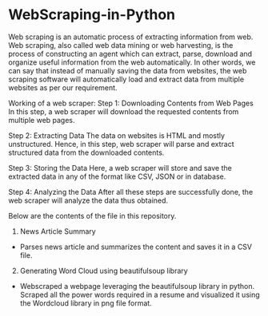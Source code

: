 # WebScraping-in-Python
Web scraping is an automatic process of extracting information from web. Web scraping, also called web data mining or web harvesting, is the process of constructing an agent which can extract, parse, download and organize useful information from the web automatically. In other words, we can say that instead of manually saving the data from websites, the web scraping software will automatically load and extract data from multiple websites as per our requirement.

Working of a web scraper:
Step 1: Downloading Contents from Web Pages
In this step, a web scraper will download the requested contents from multiple web pages.

Step 2: Extracting Data
The data on websites is HTML and mostly unstructured. Hence, in this step, web scraper will parse and extract structured data from the downloaded contents.

Step 3: Storing the Data
Here, a web scraper will store and save the extracted data in any of the format like CSV, JSON or in database.

Step 4: Analyzing the Data
After all these steps are successfully done, the web scraper will analyze the data thus obtained.

 Below are the contents of the file in this repository.
1. News Article Summary
- Parses news article and summarizes the content and saves it in a CSV file.

2. Generating Word Cloud using beautifulsoup library
- Webscraped a webpage leveraging the beautifulsoup library in python. Scraped all the power words required in a resume and visualized it using the Wordcloud library in png file format.
